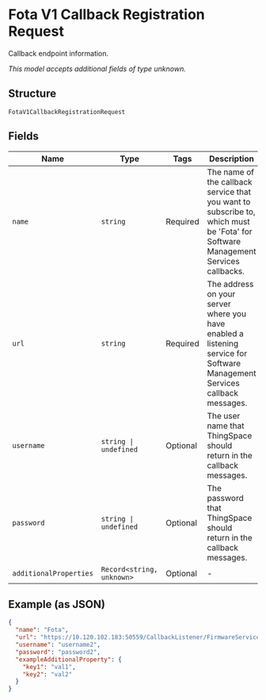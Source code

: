 
# Fota V1 Callback Registration Request

Callback endpoint information.

*This model accepts additional fields of type unknown.*

## Structure

`FotaV1CallbackRegistrationRequest`

## Fields

| Name | Type | Tags | Description |
|  --- | --- | --- | --- |
| `name` | `string` | Required | The name of the callback service that you want to subscribe to, which must be 'Fota' for Software Management Services callbacks. |
| `url` | `string` | Required | The address on your server where you have enabled a listening service for Software Management Services callback messages. |
| `username` | `string \| undefined` | Optional | The user name that ThingSpace should return in the callback messages. |
| `password` | `string \| undefined` | Optional | The password that ThingSpace should return in the callback messages. |
| `additionalProperties` | `Record<string, unknown>` | Optional | - |

## Example (as JSON)

```json
{
  "name": "Fota",
  "url": "https://10.120.102.183:50559/CallbackListener/FirmwareServiceMessages.asmx",
  "username": "username2",
  "password": "password2",
  "exampleAdditionalProperty": {
    "key1": "val1",
    "key2": "val2"
  }
}
```

